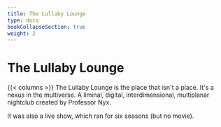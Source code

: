 ```yaml
---
title: The Lullaby Lounge
type: docs
bookCollapseSection: true
weight: 2
---
```


# The Lullaby Lounge

{{< columns >}}
The Lullaby Lounge is the place that isn't a place.  It's a nexus in the multiverse.  A liminal, digital, interdimensional, multiplanar nightclub created by Professor Nyx.

It was also a live show, which ran for six seasons (but no movie).
